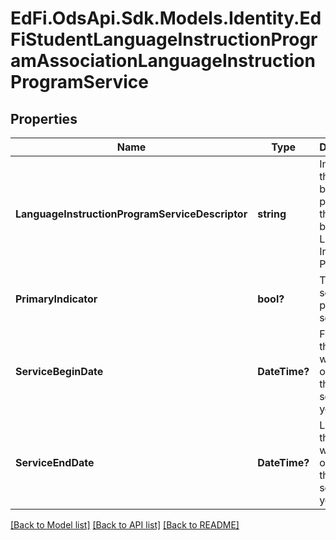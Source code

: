 # EdFi.OdsApi.Sdk.Models.Identity.EdFiStudentLanguageInstructionProgramAssociationLanguageInstructionProgramService
## Properties

Name | Type | Description | Notes
------------ | ------------- | ------------- | -------------
**LanguageInstructionProgramServiceDescriptor** | **string** | Indicates the service being provided to the student by the Language Instruction Program. | 
**PrimaryIndicator** | **bool?** | True if service is a primary service. | [optional] 
**ServiceBeginDate** | **DateTime?** | First date the Student was in this option for the current school year. | [optional] 
**ServiceEndDate** | **DateTime?** | Last date the Student was in this option for the current school year. | [optional] 

[[Back to Model list]](../README.md#documentation-for-models) [[Back to API list]](../README.md#documentation-for-api-endpoints) [[Back to README]](../README.md)

